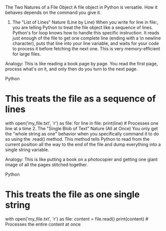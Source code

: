The Two Natures of a File Object
A file object in Python is versatile. How it behaves depends on the command you give it.

1. The "List of Lines" Nature (Line by Line)
When you write for line in file:, you are telling Python to treat the file object like a sequence of lines. Python's for loop knows how to handle this specific instruction. It reads just enough of the file to get one complete line (ending with a \n newline character), puts that line into your line variable, and waits for your code to process it before fetching the next one. This is very memory-efficient for large files.

Analogy: This is like reading a book page by page. You read the first page, process what's on it, and only then do you turn to the next page.

Python

# This treats the file as a sequence of lines
with open('my_file.txt', 'r') as file:
    for line in file:
        print(line) # Processes one line at a time
2. The "Single Blob of Text" Nature (All at Once)
You only get the "whole string as one" behavior when you specifically command it to do so using the .read() method. This method tells Python to read from the current position all the way to the end of the file and dump everything into a single string variable.

Analogy: This is like putting a book on a photocopier and getting one giant image of all the pages stitched together.

Python

# This treats the file as one single string
with open('my_file.txt', 'r') as file:
    content = file.read() 
    print(content) # Processes the entire content at once


    